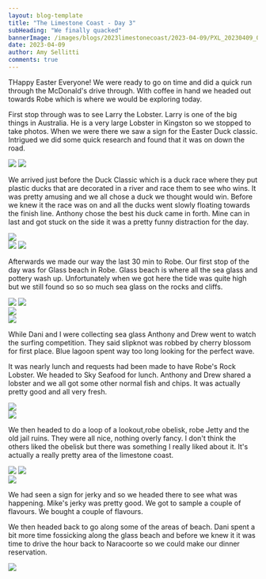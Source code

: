 ```yaml
---
layout: blog-template
title: "The Limestone Coast - Day 3"
subHeading: "We finally quacked"
bannerImage: /images/blogs/2023limestonecoast/2023-04-09/PXL_20230409_025024976.jpg
date: 2023-04-09
author: Amy Sellitti
comments: true
---
```


THappy Easter Everyone! We were ready to go on time and did a quick run through the McDonald's drive through.  With coffee in hand we headed out towards Robe which is where we would be exploring today. 

First stop through was to see Larry the Lobster. Larry is one of the big things in Australia. He is a very large Lobster in Kingston so we stopped to take photos. When we were there we saw a sign for the Easter Duck classic. Intrigued we did some quick research and found that it was on down the road.

<div class="grid-2c">
  <img src="/images/blogs/2023limestonecoast/2023-04-09/PXL_20230409_005023906.MP~2.jpg"/>
  <img src="/images/blogs/2023limestonecoast/2023-04-09/PXL_20230409_005102886.jpg"/>
</div>

We arrived just before the Duck Classic which is a duck race where they put plastic ducks that are decorated in a river and race them to see who wins. It was pretty amusing and we all chose a duck we thought would win. Before we knew it the race was on and all the ducks went slowly floating towards the finish line. Anthony chose the best his duck came in forth. Mine can in last and got stuck on the side  it was a pretty funny distraction for the day. 

<div class="center-image"><img src="/images/blogs/2023limestonecoast/2023-04-09/FB_IMG_1681003257785.jpg" /></div>
<div class="grid-2c">
  <img src="/images/blogs/2023limestonecoast/2023-04-09/PXL_20230409_012236123~2.jpg"/>
  <img src="/images/blogs/2023limestonecoast/2023-04-09/PXL_20230409_013848670.jpg"/>
</div>

Afterwards we made our way the last 30 min to Robe. Our first stop of the day was for Glass beach in Robe. Glass beach is where all the sea glass and pottery wash up. Unfortunately when we got here the tide was quite high but we still found so so so much sea glass on the rocks and cliffs.

<div class="grid-2c">
  <img src="/images/blogs/2023limestonecoast/2023-04-09/PXL_20230409_024233991.jpg"/>
  <img src="/images/blogs/2023limestonecoast/2023-04-09/PXL_20230409_024321796.jpg"/>
</div>
<div class="center-image"><img src="/images/blogs/2023limestonecoast/2023-04-09/PXL_20230409_025024976.jpg" /></div>
<div class="center-image"><img src="/images/blogs/2023limestonecoast/2023-04-09/PXL_20230409_025603037.jpg" /></div>

While Dani and I were collecting sea glass Anthony and Drew went to watch the surfing competition. They said slipknot was robbed by cherry blossom for first place.  Blue lagoon spent way too long looking for the perfect wave. 

It was nearly lunch and requests had been made to have Robe's Rock Lobster. We headed to Sky Seafood for lunch. Anthony and Drew shared a lobster and we all got some other normal fish and chips. It was actually pretty good and all very fresh.

<div class="center-image"><img src="/images/blogs/2023limestonecoast/2023-04-09/PXL_20230409_033928113.jpg" /></div>
<div class="center-image"><img src="/images/blogs/2023limestonecoast/2023-04-09/PXL_20230409_035522011.jpg" /></div>

We then headed to do a loop of a lookout,robe obelisk, robe Jetty and the old jail ruins. They were all nice, nothing overly fancy. I don't think the others liked the obelisk but there was something I really liked about it. It's actually a really pretty area of the limestone coast.

<div class="grid-2c">
  <img src="/images/blogs/2023limestonecoast/2023-04-09/PXL_20230409_043608840.jpg"/>
  <img src="/images/blogs/2023limestonecoast/2023-04-09/PXL_20230409_045353636.jpg"/>
</div>
<div class="center-image"><img src="/images/blogs/2023limestonecoast/2023-04-09/PXL_20230409_061218869.MP.jpg images/blogs/2023limestonecoast/2023-04-09/PXL_20230409_043749556.jpg" /></div>

We had seen a sign for jerky and so we headed there to see what was happening. Mike's jerky was pretty good. We got to sample a couple of flavours. We bought a couple of  flavours. 

We then headed back to go along some of the areas of beach. Dani spent a bit more time fossicking along the glass beach and before we knew it it was time to drive the hour back to Naracoorte so we could make our dinner reservation. 

<div class="center-image"><img src="/images/blogs/2023limestonecoast/2023-04-09/PXL_20230409_061218869.MP.jpg" /></div>